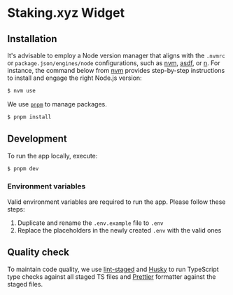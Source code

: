 # Staking.xyz Widget

## Installation

It's advisable to employ a Node version manager that aligns with the `.nvmrc` or `package.json/engines/node` configurations, such as [nvm](https://github.com/nvm-sh/nvm), [asdf](https://github.com/asdf-vm/asdf), or [n](https://github.com/tj/n). For instance, the command below from [nvm](https://github.com/nvm-sh/nvm) provides step-by-step instructions to install and engage the right Node.js version:

```bash
$ nvm use
```

We use [`pnpm`](https://pnpm.io/installation) to manage packages.

```bash
$ pnpm install
```

## Development

To run the app locally, execute:

```bash
$ pnpm dev
```

### Environment variables

Valid environment variables are required to run the app. Please follow these steps:

1. Duplicate and rename the `.env.example` file to `.env`
2. Replace the placeholders in the newly created `.env` with the valid ones

## Quality check

To maintain code quality, we use [lint-staged](https://github.com/lint-staged/lint-staged) and [Husky](https://github.com/typicode/husky) to run TypeScript type checks against all staged TS files and [Prettier](https://prettier.io/) formatter against the staged files.
